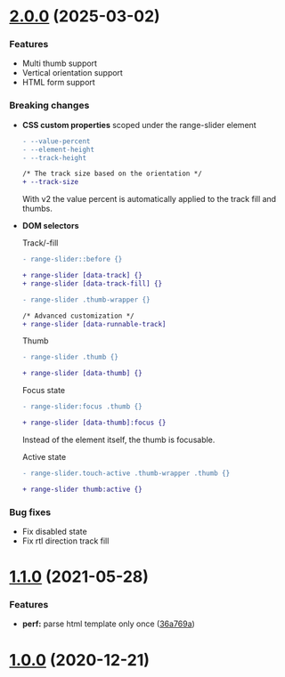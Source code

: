 # [2.0.0](https://github.com/andreruffert/range-slider-element/compare/v1.1.0...v2.0.0) (2025-03-02)

### Features

- Multi thumb support
- Vertical orientation support
- HTML form support


### Breaking changes

* **CSS custom properties** scoped under the range-slider element
  ```diff
  - --value-percent 
  - --element-height
  - --track-height

  /* The track size based on the orientation */
  + --track-size
  ```
  With v2 the value percent is automatically applied to the track fill and thumbs.

* **DOM selectors**
  
  Track/-fill
  ```diff
  - range-slider::before {}
  
  + range-slider [data-track] {}
  + range-slider [data-track-fill] {}
  ```

  ```diff
  - range-slider .thumb-wrapper {}

  /* Advanced customization */
  + range-slider [data-runnable-track]
  ```

  Thumb
  ```diff
  - range-slider .thumb {}
  
  + range-slider [data-thumb] {}
  ```

  Focus state
  ```diff
  - range-slider:focus .thumb {}
  
  + range-slider [data-thumb]:focus {}
  ```
  Instead of the element itself, the thumb is focusable.

  Active state
  ```diff
  - range-slider.touch-active .thumb-wrapper .thumb {}
  
  + range-slider thumb:active {}
  ````


### Bug fixes

* Fix disabled state
* Fix rtl direction track fill



# [1.1.0](https://github.com/andreruffert/range-slider-element/compare/v1.0.0...v1.1.0) (2021-05-28)


### Features

* **perf:** parse html template only once ([36a769a](https://github.com/andreruffert/range-slider-element/commit/36a769a58d2b277d295de297107c4de808bfdae9))



# [1.0.0](https://github.com/andreruffert/range-slider-element/compare/593d4a4478bfb2d8ec272ca2ba2b98943400a861...v1.0.0) (2020-12-21)



